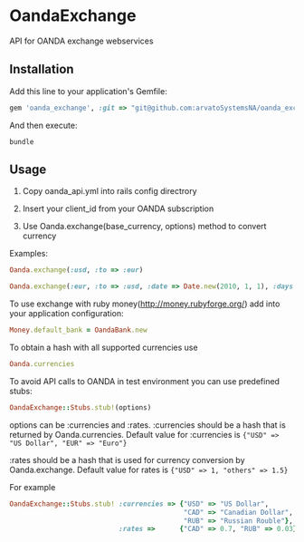 # OandaExchange

API for OANDA exchange webservices

## Installation

Add this line to your application's Gemfile:

```ruby
gem 'oanda_exchange', :git => "git@github.com:arvatoSystemsNA/oanda_exchange.git"
```

And then execute:

```shell
bundle
```

## Usage

1. Copy oanda_api.yml into rails config directrory

2. Insert your client_id from your OANDA subscription

3. Use Oanda.exchange(base_currency, options) method to convert currency

Examples:

```ruby
Oanda.exchange(:usd, :to => :eur)
```

```ruby
Oanda.exchange(:eur, :to => :usd, :date => Date.new(2010, 1, 1), :days => 14, :amount => 200, :interbank => 2)
```

To use exchange with ruby money(http://money.rubyforge.org/) add into your application configuration:

```ruby
Money.default_bank = OandaBank.new
```

To obtain a hash with all supported currencies use

```ruby
Oanda.currencies
```

To avoid API calls to OANDA in test environment you can use predefined stubs:

```ruby
OandaExchange::Stubs.stub!(options)
```

options can be :currencies and :rates.
:currencies should be a hash that is returned by Oanda.currencies.
Default value for :currencies is `{"USD" => "US Dollar", "EUR" => "Euro"}`

:rates      should be a hash that is used for currency conversion by Oanda.exchange.
Default value for rates is `{"USD" => 1, "others" => 1.5}`

For example

```ruby
OandaExchange::Stubs.stub! :currencies => {"USD" => "US Dollar",
                                           "CAD" => "Canadian Dollar",
                                           "RUB" => "Russian Rouble"},
                           :rates =>      {"CAD" => 0.7, "RUB" => 0.03}
```